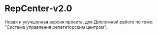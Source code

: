 # RepCenter-v2.0
Новая и улучшенная версия проекта, для Дипломной работе по теме: "Система управления репетиторским центром".
